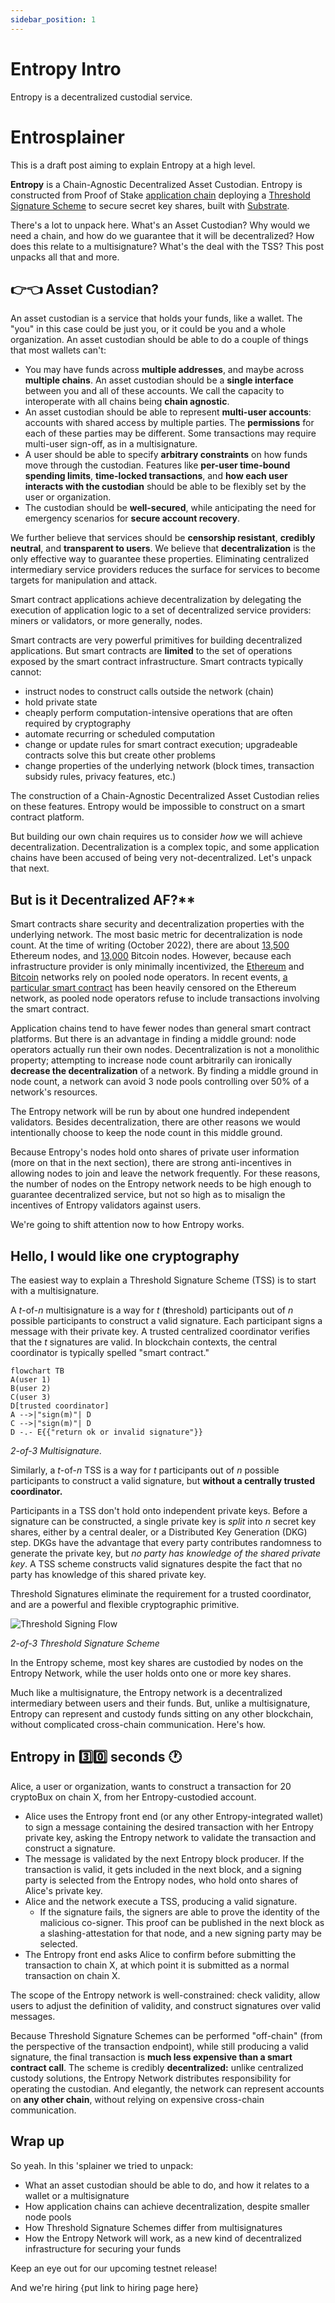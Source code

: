```yaml
---
sidebar_position: 1
---
```


# Entropy Intro

Entropy is a decentralized custodial service.



# Entrosplainer
This is a draft post aiming to explain Entropy at a high level.

**Entropy** is a Chain-Agnostic Decentralized Asset Custodian. Entropy is constructed from Proof of Stake [application chain](https://www.figment.io/resources/smart-contracts-vs-application-specific-blockchains) deploying a [Threshold Signature Scheme](https://en.wikipedia.org/wiki/Threshold_cryptosystem) to secure secret key shares, built with [Substrate](https://substrate.io/).

There's a lot to unpack here. What's an Asset Custodian? Why would we need a chain, and how do we guarantee that it will be decentralized? How does this relate to a multisignature? What's the deal with the TSS? This post unpacks all that and more. 

## 👉️👈️ Asset Custodian?
An asset custodian is a service that holds your funds, like a wallet. The "you" in this case could be just you, or it could be you and a whole organization. An asset custodian should be able to do a couple of things that most wallets can't:
- You may have funds across **multiple addresses**, and maybe across **multiple chains**. An asset custodian should be a **single interface** between you and all of these accounts. We call the capacity to interoperate with all chains being **chain agnostic**.
- An asset custodian should be able to represent **multi-user accounts**: accounts with shared access by multiple parties. The **permissions** for each of these parties may be different. Some transactions may require multi-user sign-off, as in a multisignature.
- A user should be able to specify **arbitrary constraints** on how funds move through the custodian. Features like **per-user time-bound spending limits**, **time-locked transactions**, and **how each user interacts with the custodian** should be able to be flexibly set by the user or organization.
- The custodian should be **well-secured**, while anticipating the need for emergency scenarios for **secure account recovery**.

We further believe that services should be **censorship resistant**, **credibly neutral**, and **transparent to users**. We believe that **decentralization** is the only effective way to guarantee these properties. Eliminating centralized intermediary service providers reduces the surface for services to become targets for manipulation and attack. 

Smart contract applications achieve decentralization by delegating the execution of application logic to a set of decentralized service providers: miners or validators, or more generally, nodes.

Smart contracts are very powerful primitives for building decentralized applications. But smart contracts are **limited** to the set of operations exposed by the smart contract infrastructure. Smart contracts typically cannot:
- instruct nodes to construct calls outside the network (chain)
- hold private state
- cheaply perform computation-intensive operations that are often required by cryptography
- automate recurring or scheduled computation
- change or update rules for smart contract execution; upgradeable contracts solve this but create other problems
- change properties of the underlying network (block times, transaction subsidy rules, privacy features, etc.)

The construction of a Chain-Agnostic Decentralized Asset Custodian relies on these features. Entropy would be impossible to construct on a smart contract platform. 

But building our own chain requires us to consider *how* we will achieve decentralization. Decentralization is a complex topic, and some application chains have been accused of being very not-decentralized. Let's unpack that next.

## But is it Decentralized AF?**
Smart contracts share security and decentralization properties with the underlying network. The most basic metric for decentralization is node count. At the time of writing (October 2022), there are about [13,500](https://www.nodewatch.io/) Ethereum nodes, and [13,000](https://bitnodes.io/nodes/) Bitcoin nodes. However, because each infrastructure provider is only minimally incentivized, the [Ethereum](https://www.statista.com/statistics/1334652/ethereum-eth-biggest-staking-pool-groups/) and [Bitcoin](https://blockchair.com/bitcoin/charts/hashrate-distribution) networks rely on pooled node operators. In recent events, [a particular smart contract](https://www.coindesk.com/layer2/2022/09/28/the-problem-tornado-cash-raises-about-base-layer-censorship-on-ethereum/) has been heavily censored on the Ethereum network, as pooled node operators refuse to include transactions involving the smart contract. 

Application chains tend to have fewer nodes than general smart contract platforms. But there is an advantage in finding a middle ground: node operators actually run their own nodes. Decentralization is not a monolithic property; attempting to increase node count arbitrarily can ironically **decrease the decentralization** of a network. By finding a middle ground in node count, a network can avoid 3 node pools controlling over 50% of a network's resources. 

The Entropy network will be run by about one hundred independent validators. Besides decentralization, there are other reasons we would intentionally choose to keep the node count in this middle ground. 

Because Entropy's nodes hold onto shares of private user information (more on that in the next section), there are strong anti-incentives in allowing nodes to join and leave the network frequently. For these reasons, the number of nodes on the Entropy network needs to be high enough to guarantee decentralized service, but not so high as to misalign the incentives of Entropy validators against users.

We're going to shift attention now to how Entropy works.

## Hello, I would like one cryptography
The easiest way to explain a Threshold Signature Scheme (TSS) is to start with a multisignature.

A $t$-of-$n$ multisignature is a way for $t$ (**t**hreshold) participants out of $n$ possible participants to construct a valid signature. 
Each participant signs a message with their private key. A trusted centralized coordinator verifies that the $t$ signatures are valid. In blockchain contexts, the central coordinator is typically spelled "smart contract." 

```mermaid
flowchart TB
A(user 1)
B(user 2)
C(user 3)
D[trusted coordinator]
A -->|"sign(m)"| D
C -->|"sign(m)"| D
D -.- E{{"return ok or invalid signature"}}
```
*2-of-3 Multisignature*.

Similarly, a $t$-of-$n$ TSS is a way for $t$ participants out of $n$ possible participants to construct a valid signature, but **without a centrally trusted coordinator.**

Participants in a TSS don't hold onto independent private keys. Before a signature can be constructed, a single private key is *split* into $n$ secret key shares, either by a central dealer, or a Distributed Key Generation (DKG) step. DKGs have the advantage that every party contributes randomness to generate the private key, but *no party has knowledge of the shared private key*. A TSS scheme constructs valid signatures despite the fact that no party has knowledge of this shared private key.

Threshold Signatures eliminate the requirement for a trusted coordinator, and are a powerful and flexible cryptographic primitive. 

![Threshold Signing Flow](/sequenceDiagrams/thresholdSigning.svg)

*2-of-3 Threshold Signature Scheme*

In the Entropy scheme, most key shares are custodied by nodes on the Entropy Network, while the user holds onto one or more key shares. 

Much like a multisignature, the Entropy network is a decentralized intermediary between users and their funds. But, unlike a multisignature, Entropy can represent and custody funds sitting on any other blockchain, without complicated cross-chain communication. Here's how.

## Entropy in 3️⃣0️⃣ seconds 🕐️
Alice, a user or organization, wants to construct a transaction for 20 cryptoBux on chain X, from her Entropy-custodied account. 
- Alice uses the Entropy front end (or any other Entropy-integrated wallet) to sign a message containing the desired transaction with her Entropy private key, asking the Entropy network to validate the transaction and construct a signature.
- The message is validated by the next Entropy block producer. If the transaction is valid, it gets included in the next block, and a signing party is selected from the Entropy nodes, who hold onto shares of Alice's private key.
- Alice and the network execute a TSS, producing a valid signature. 
    - If the signature fails, the signers are able to prove the identity of the malicious co-signer. This proof can be published in the next block as a slashing-attestation for that node, and a new signing party may be selected.
- The Entropy front end asks Alice to confirm before submitting the transaction to chain X, at which point it is submitted as a normal transaction on chain X.

The scope of the Entropy network is well-constrained: check validity, allow users to adjust the definition of validity, and construct signatures over valid messages. 

Because Threshold Signature Schemes can be performed "off-chain" (from the perspective of the transaction endpoint), while still producing a valid signature, the final transaction is **much less expensive than a smart contract call**. The scheme is credibly **decentralized:** unlike centralized custody solutions, the Entropy Network distributes responsibility for operating the custodian. And elegantly, the network can represent accounts on **any other chain**, without relying on expensive cross-chain communication. 

## Wrap up
So yeah. In this 'splainer we tried to unpack:
- What an asset custodian should be able to do, and how it relates to a wallet or a multisignature
- How application chains can achieve decentralization, despite smaller node pools
- How Threshold Signature Schemes differ from multisignatures
- How the Entropy Network will work, as a new kind of decentralized infrastructure for securing your funds

Keep an eye out for our upcoming testnet release! 

And we're hiring {put link to hiring page here}